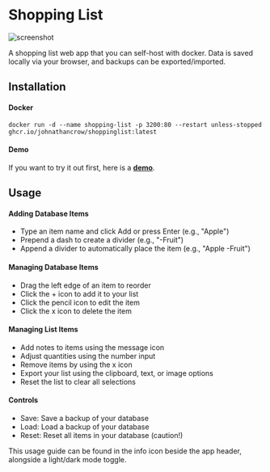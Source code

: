 # Shopping List
![screenshot](https://github.com/user-attachments/assets/31f0ca0f-4a73-4a63-b95e-a48ad7b6a325)

A shopping list web app that you can self-host with docker. Data is saved locally via your browser, and backups can be exported/imported.

## Installation
#### Docker
```
docker run -d --name shopping-list -p 3200:80 --restart unless-stopped ghcr.io/johnathancrow/shoppinglist:latest
```

#### Demo
If you want to try it out first, here is a **[demo](http://shoppinglistcn.netlify.app)**.

## Usage
#### Adding Database Items
- Type an item name and click Add or press Enter (e.g., "Apple")
- Prepend a dash to create a divider (e.g., "-Fruit")
- Append a divider to automatically place the item (e.g., "Apple -Fruit")
#### Managing Database Items
- Drag the left edge of an item to reorder
- Click the + icon to add it to your list
- Click the pencil icon to edit the item
- Click the x icon to delete the item
#### Managing List Items
- Add notes to items using the message icon
- Adjust quantities using the number input
- Remove items by using the x icon
- Export your list using the clipboard, text, or image options
- Reset the list to clear all selections
#### Controls
- Save: Save a backup of your database
- Load: Load a backup of your database
- Reset: Reset all items in your database (caution!)

This usage guide can be found in the info icon beside the app header, alongside a light/dark mode toggle.
